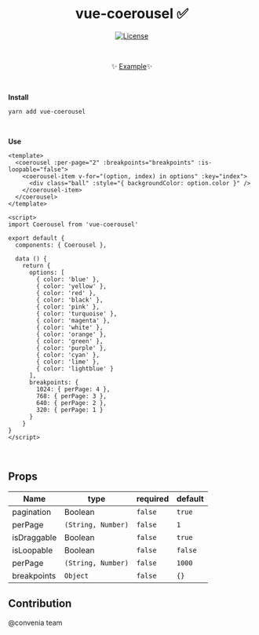 <h1 align="center">vue-coerousel ✅</h1>

<p align="center">
  <a href="#"><img src="https://img.shields.io/npm/l/vuelidation.svg" alt="License" target="_blank"></a>
</p>

<br>

<p align="center">
  ✨ <a href="#">Example</a>✨
</p>

<br>

**Install**

`yarn add vue-coerousel`

<br>

**Use**
```vue
<template>
  <coerousel :per-page="2" :breakpoints="breakpoints" :is-loopable="false">
    <coerousel-item v-for="(option, index) in options" :key="index">
      <div class="ball" :style="{ backgroundColor: option.color }" />
    </coerousel-item>
  </coerousel>
</template>

<script>
import Coerousel from 'vue-coerousel'

export default {
  components: { Coerousel },

  data () {
    return {
      options: [
        { color: 'blue' },
        { color: 'yellow' },
        { color: 'red' },
        { color: 'black' },
        { color: 'pink' },
        { color: 'turquoise' },
        { color: 'magenta' },
        { color: 'white' },
        { color: 'orange' },
        { color: 'green' },
        { color: 'purple' },
        { color: 'cyan' },
        { color: 'lime' },
        { color: 'lightblue' }
      ],
      breakpoints: {
        1024: { perPage: 4 },
        768: { perPage: 3 },
        640: { perPage: 2 },
        320: { perPage: 1 }
      }
    }
}
</script>
```

<br>

## Props

Name           |   type               | required  | default  
-----          | -------------------- | --------- | -------- 
pagination     |  Boolean             | `false`   |  `true`  
perPage        |  `(String, Number)`  | `false`   |    `1`   
isDraggable    |  Boolean             | `false`   |  `true`  
isLoopable     |  Boolean             | `false`   |  `false` 
perPage        |  `(String, Number)`  | `false`   |  `1000`  
breakpoints    |  `Object`            | `false`   |  `{}`    

## Contribution
@convenia team
